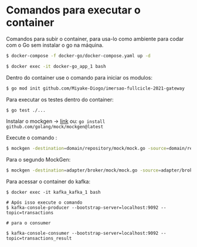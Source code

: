 # Comandos para executar o container

Comandos para subir o container, para usa-lo como ambiente para codar com o Go sem instalar o go na máquina.

``` bash
$ docker-compose -f docker-go/docker-compose.yaml up -d

$ docker exec -it docker-go_app_1 bash
```

Dentro do container use o comando para iniciar os modulos:

``` bash
$ go mod init github.com/Miyake-Diogo/imersao-fullcicle-2021-gateway 
```

Para executar os testes dentro do container:
```bash
$ go test ./...
```

Instalar o mockgen -> [link](https://github.com/golang/mock)
ou: `go install github.com/golang/mock/mockgen@latest`

Execute o comando :
```bash
$ mockgen -destination=domain/repository/mock/mock.go -source=domain/repository/repository.go
```

Para o segundo MockGen: 

```bash
$ mockgen -destination=adapter/broker/mock/mock.go -source=adapter/broker/interface.go
```

Para acessar o container do kafka: 

```
$ docker exec -it kafka_kafka_1 bash

# Após isso execute o comando
$ kafka-console-producer --bootstrap-server=localhost:9092 --topic=transactions

# para o consumer

$ kafka-console-consumer --bootstrap-server=localhost:9092 --topic=transactions_result
```